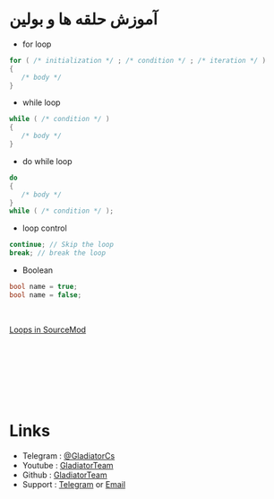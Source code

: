 # آموزش حلقه ها و بولین


- for loop
```C++
for ( /* initialization */ ; /* condition */ ; /* iteration */ )
{
   /* body */
}
```

- while loop
```C++
while ( /* condition */ )
{
   /* body */
}
```

- do while loop
```C++
do
{
   /* body */
}
while ( /* condition */ );
```

- loop control
```C++
continue; // Skip the loop
break; // break the loop
```

- Boolean
```C++
bool name = true;
bool name = false;
```

<br>

[Loops in SourceMod](https://wiki.alliedmods.net/Introduction_to_SourcePawn_1.7#Loops)


<br>
<br>
<br>
<br>
<br>
<br>

# Links

- Telegram : [@GladiatorCs](https://telegram.me/GladiatorCs)
- Youtube : [GladiatorTeam](https://www.youtube.com/channel/UCE7bwH18JY2oW-OgzMXLYCA)
- Github : [GladiatorTeam](https://github.com/gladiatorteam)
- Support : [Telegram](https://telegram.me/GladiatorTeam_SourcePawn) or [Email](mailto:gladiatorteam.mail@gmail.com)
